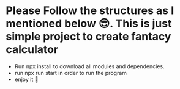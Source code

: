 # Please Follow the structures as I mentioned below 😎. This is just simple project to create fantacy calculator
 * Run  npx install to download all modules and dependencies.
 * run npx run start in order to run the program
 * enjoy it 🤣
